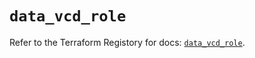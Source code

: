 # `data_vcd_role`

Refer to the Terraform Registory for docs: [`data_vcd_role`](https://registry.terraform.io/providers/vmware/vcd/3.10.0/docs/data-sources/role).

